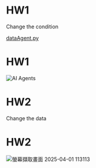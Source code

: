 # HW1 
Change the condition

[dataAgent.py](https://github.com/Morris-Wu/Data/blob/main/dataAgent.py)

# HW1
![AI Agents](https://github.com/user-attachments/assets/e48d9a12-e32a-4ec7-991b-388754b2b182)

# HW2
Change the data



# HW2
![螢幕擷取畫面 2025-04-01 113113](https://github.com/user-attachments/assets/2f661146-59a8-4642-a446-25ca8896e7d5)


